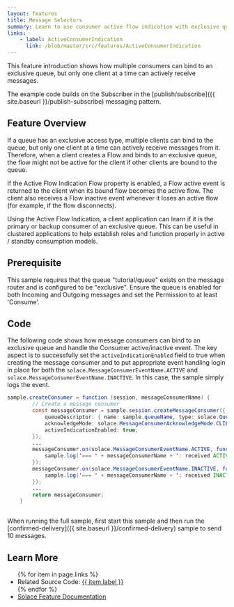 ```yaml
---
layout: features
title: Message Selectors
summary: Learn to use consumer active flow indication with exclusive queues.
links:
    - label: ActiveConsumerIndication
      link: /blob/master/src/features/ActiveConsumerIndication
---
```


This feature introduction shows how multiple consumers can bind to an exclusive queue, but only one client at a time can actively receive messages.

The example code builds on the Subscriber in the [publish/subscribe]({{ site.baseurl }}/publish-subscribe) messaging pattern.

## Feature Overview

If a queue has an exclusive access type, multiple clients can bind to the queue, but only one client at a time can actively receive messages from it. Therefore, when a client creates a Flow and binds to an exclusive queue, the flow might not be active for the client if other clients are bound to the queue.

If the Active Flow Indication Flow property is enabled, a Flow active event is returned to the client when its bound flow becomes the active flow. The client also receives a Flow inactive event whenever it loses an active flow (for example, if the flow disconnects).

Using the Active Flow Indication, a client application can learn if it is the primary or backup consumer of an exclusive queue. This can be useful in clustered applications to help establish roles and function properly in active / standby consumption models.

## Prerequisite

This sample requires that the queue "tutorial/queue" exists on the message router and is configured to be "exclusive".  Ensure the queue is enabled for both Incoming and Outgoing messages and set the Permission to at least 'Consume'.

## Code

The following code shows how message consumers can bind to an exclusive queue and handle the Consumer active/inactive event. The key aspect is to successfully set the `activeIndicationEnabled` field to true when creating the message consumer and to put appropriate event handling login in place for both the `solace.MessageConsumerEventName.ACTIVE` and `solace.MessageConsumerEventName.INACTIVE`. In this case, the sample simply logs the event.

```java
sample.createConsumer = function (session, messageConsumerName) {
        // Create a message consumer
        const messageConsumer = sample.session.createMessageConsumer({
            queueDescriptor: { name: sample.queueName, type: solace.QueueType.QUEUE },
            acknowledgeMode: solace.MessageConsumerAcknowledgeMode.CLIENT,
            activeIndicationEnabled: true,
        });
        ...
        messageConsumer.on(solace.MessageConsumerEventName.ACTIVE, function () {
            sample.log('=== ' + messageConsumerName + ': received ACTIVE event - Ready to receive messages');
        });
        messageConsumer.on(solace.MessageConsumerEventName.INACTIVE, function () {
            sample.log('=== ' + messageConsumerName + ': received INACTIVE event');
        });
        ...
        return messageConsumer;
    }
                    
```

When running the full sample, first start this sample and then run the [confirmed-delivery]({{ site.baseurl }}/confirmed-delivery) sample to send 10 messages.

## Learn More

<ul>
{% for item in page.links %}
<li>Related Source Code: <a href="{{ site.repository }}{{ item.link }}" target="_blank">{{ item.label }}</a></li>
{% endfor %}
<li><a href="{{ site.docs-active-flow-indication }}" target="_blank">Solace Feature Documentation</a></li>
</ul>


 